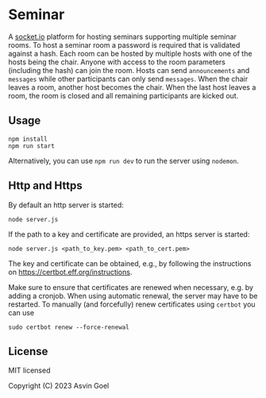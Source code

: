 # Seminar

A [socket.io](https://socket.io/) platform for hosting seminars supporting multiple seminar rooms. To host a seminar room a password is required that is validated against a hash. Each room can be hosted by multiple hosts with one of the hosts being the chair.
Anyone with access to the room parameters (including the hash) can join the room. Hosts can send `announcements` and `messages` while other participants can only send `messages`. When the chair leaves a room, another host becomes the chair. When the last host leaves a room, the room is closed and all remaining participants are kicked out.

## Usage
```
npm install
npm run start
```

Alternatively, you can use `npm run dev` to run the server using `nodemon`.

## Http and Https

By default an http server is started:
```
node server.js
```

If the path to a key and certificate are provided, an https server is started:

```
node server.js <path_to_key.pem> <path_to_cert.pem>
```

The key and certificate can be obtained, e.g., by following the instructions on https://certbot.eff.org/instructions.

Make sure to ensure that certificates are renewed when necessary, e.g. by adding a cronjob. When using automatic renewal, the server may have to be restarted. To manually (and forcefully) renew certificates using `certbot` you can use

```
sudo certbot renew --force-renewal
```


## License

MIT licensed

Copyright (C) 2023 Asvin Goel

